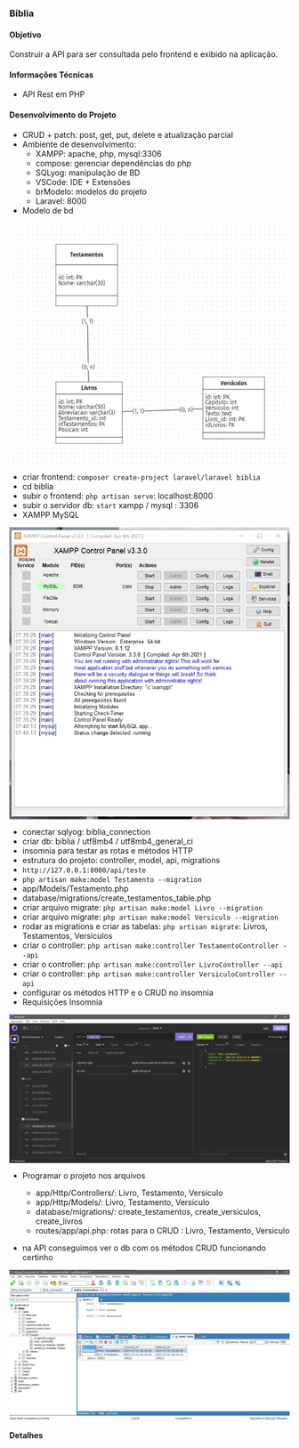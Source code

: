 ### Bíblia

#### Objetivo

Construir a API para ser consultada pelo frontend e exibido na aplicação.

#### Informações Técnicas

- API Rest em PHP

#### Desenvolvimento do Projeto

- CRUD + patch: post, get, put, delete e atualização parcial
- Ambiente de desenvolvimento:
  - XAMPP: apache, php, mysql:3306
  - compose: gerenciar dependências do php
  - SQLyog: manipulação de BD
  - VSCode: IDE + Extensões
  - brModelo: modelos do projeto
  - Laravel: 8000
- Modelo de bd
  
<p align="center" style="display: flex; align-items: flex-start; justify-content: center;">
  <img alt="biblia_db" title="#biblia_db" src="./.github/biblia_db_model.jpg">
</p>    

- criar frontend: `composer create-project laravel/laravel biblia`
- cd biblia
- subir o frontend: `php artisan serve`: localhost:8000
- subir o servidor db: `start` xampp / mysql : 3306
- XAMPP MySQL
  
<p align="center" style="display: flex; align-items: flex-start; justify-content: center;">
  <img alt="biblia_xampp_mysql" title="#biblia_xampp_mysql" src="./.github/biblia_xampp_mysql.jpg">
</p>  

- conectar sqlyog: biblia_connection
- criar db: biblia / utf8mb4 / utf8mb4_general_ci
- insomnia para testar as rotas e métodos HTTP
- estrutura do projeto: controller, model, api, migrations
- `http://127.0.0.1:8000/api/teste`
- `php artisan make:model Testamento --migration`
- app/Models/Testamento.php
- database/migrations/create_testamentos_table.php
- criar arquivo migrate: `php artisan make:model Livro --migration` 
- criar arquivo migrate: `php artisan make:model Versiculo --migration` 
- rodar as migrations e criar as tabelas: `php artisan migrate`: Livros, Testamentos, Versiculos
- criar o controller: `php artisan make:controller TestamentoController --api`
- criar o controller: `php artisan make:controller LivroController --api`
- criar o controller: `php artisan make:controller VersiculoController --api`
- configurar os métodos HTTP e o CRUD no insomnia
- Requisições Insomnia
  
<p align="center" style="display: flex; align-items: flex-start; justify-content: center;">
  <img alt="biblia_requisicoes_insomnia" title="#biblia_requisicoes_insomnia" src="./.github/biblia_requisicoes_insomnia.jpg">
</p>    

- Programar o projeto nos arquivos
  - app/Http/Controllers/: Livro, Testamento, Versiculo
  - app/Http/Models/: Livro, Testamento, Versiculo
  - database/migrations/: create_testamentos, create_versiculos, create_livros
  - routes/app/api.php: rotas para o CRUD : Livro, Testamento, Versiculo

- na API conseguimos ver o db com os métodos CRUD funcionando certinho 
  
<p align="center" style="display: flex; align-items: flex-start; justify-content: center;">
  <img alt="biblia_sqlyog" title="#biblia_sqlyog" src="./.github/biblia_sqlyog.jpg">
</p>     

#### Detalhes 

